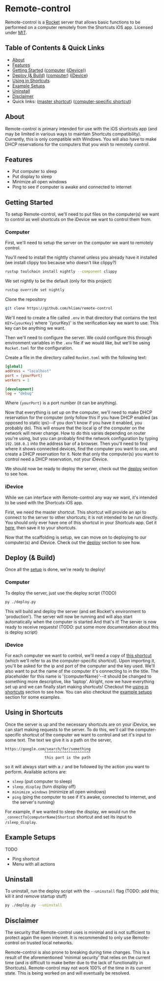 # Remote-control

Remote-control is a [Rocket](https://rocket.rs) server that allows basic functions to be performed
on a computer remotely from the Shortcuts iOS app. Licensed under [MIT](./LICENSE).

## Table of Contents & Quick Links <a name = "table-of-contents"></a>
- [About](#about)
- [Features](#features)
- [Getting Started](#getting-started) ([computer](#getting-started-computer) ([iDevice](#getting-started-idevice)))
- [Deploy (& Build)](#deploy) ([computer](#deploy-computer)) ([iDevice](#deploy-idevice))
- [Using in Shortcuts](#using-in-shortcuts)
- [Example Setups](#example-setups)
- [Uninstall](#uninstall)
- [Disclaimer](#disclaimer)
- Quick links: ([master shortcut](https://www.icloud.com/shortcuts/761eb83ac4e84b479f4e016ea4e702aa))
               ([computer-specific shortcut](https://www.icloud.com/shortcuts/6140e36672464b69a6c5fbea1621b785))

## About <a name = "about"></a>
Remote-control is primary intended for use with the iOS shortcuts app (and may be
limited in various ways to maintain Shortcuts compatibility). Currently, this is only compatible
with Windows. You will also have to make DHCP reservations for the computers that you wish to
remotely control.

## Features <a name = "features"></a>
- Put computer to sleep
- Put display to sleep
- Minimize all open windows
- Ping to see if computer is awake and connected to internet

## Getting Started <a name = "getting"></a>
To setup Remote-control, we'll need to put files on the computer(s) we want to control as well
shortcuts on the iDevice we want to control them from.

### Computer <a name = "getting-started-computer"></a>
First, we'll need to setup the server on the computer we want to remotely control.

You'll need to install the nightly channel unless you already have it installed (we install
clippy too because who doesn't like clippy?)
```bash
rustup toolchain install nightly --component clippy
```

We set nightly to be the default (only for this project)
```bash
rustup override set nightly
```

Clone the repository
```bash
git clone https://github.com/hliam/remote-control
```

We'll need to create a file called `.env` in that directory that contains the text `KEY={yourKey}`
where '{yourKey}' is the verification key we want to use. This key can be anything we want.

Then we'll need to configure the server. We could configure this through environment variables in
the `.env` file if we would like, but we'll be using `Rocket.toml` for the configuration.

Create a file in the directory called `Rocket.toml` with the following text:
```toml
[global]
address = "localhost"
port = {yourPort}
workers = 1

[development]
log = "debug"
```
Where `{yourPort}` is a port number (it can be anything).

Now that everything is set up on the computer, we'll need to make DHCP reservation for the
computer (only follow this if you have DHCP enabled (as opposed to static ips)--if you don't know
if you have it enabled, you probably do). This will ensure that the local ip of the computer on
the network will never change. How to do this varies depending on router you're using, but you can
probably find the network configuration by typing `192.168.0.1` into the address bar of a browser.
Then you'll need to find where it shows connected devices, find the computer you want to use, and
create a DHCP reservation for it. Note that only the computer(s) you want to control need a DHCP
reservation, not your iDevice.

We should now be ready to deploy the server, check out the [deploy](#deploy) section to see how.

### iDevice <a name = "getting-started-idevice"></a>
While we can interface with Remote-control any way we want, it's intended to be used with the
Shortcuts iOS app.

First, we need the master shortcut. This shortcut will provide an api to connect to the server to
other shortcuts; it is not intended to be run directly. You should only ever have one of this
shortcut in your Shortcuts app. Get it
[here](https://www.icloud.com/shortcuts/761eb83ac4e84b479f4e016ea4e702aa), then save it to your
shortcuts.

Now that the scaffolding is setup, we can move on to deploying to our computer(s) and iDevice.
Check out the [deploy](#deploy) section to see how.

## Deploy (& Build) <a name = "deploy"></a>
Once all the [setup](#getting-started) is done, we're ready to deploy!

### Computer <a name = "deploy-computer"></a>
To deploy the server, just use the deploy script
(TODO)
```bash
py ./deploy.py
```

This will build and deploy the server (and set Rocket's environment to 'production'). The server
will now be running and will also start automatically when the computer is started And that's it!
The server is now ready to receive requests! (TODO: put some more documentation about this is deploy script)

### iDevice <a name = "deploy-idevice"></a>
For each computer we want to control, we'll need a copy of
[this shortcut](https://www.icloud.com/shortcuts/6140e36672464b69a6c5fbea1621b785) (which we'll
refer to as the computer-specific shortcut). Upon importing it, you'll be asked for the ip and port
of the computer and the key used. We'll also want to put the name of the computer it's connecting
to in the title. The placeholder for this name is '{computerName}'--it should be changed to
something more descriptive, like 'laptop'. Alright, now we have everything set up and we can finally
start making shortcuts! Checkout the [using in shortcuts](#using-in-shortcuts) section to see how.
You can also checkout the [example setups](#example-setups) section for some examples.

## Using in Shortcuts <a name = "using-in-shortcuts"></a>
Once the server is up and the necessary shortcuts are on your iDevice, we can start making requests
to the server. To do this, we'll call the computer-specific shortcut of the computer we want to
control and set it's input to some text. The text we give it is a path on the server,
```
https://google.com/search/for/something
                  ^^^^^^^^^^^^^^^^^^^^^
                  this part is the path
```
so it will always start with a `/` and be followed by the action you want to perform. Available
actions are:
- `sleep` (put computer to sleep)
- `sleep_display` (turn display off)
- `minimize_windows` (minimize all open windows)
- `ping` (ping the computer to see if it's awake, connected to internet, and the server's running)

For example, if we wanted to sleep the display, we would run the `_connectTo{computerName}Shortcut`
shortcut and set its input to `/sleep_display`.

## Example Setups <a name = "example-setups"></a>
TODO
- Ping shortcut
- Menu with all actions

## Uninstall
To uninstall, run the deploy script with the `--uninstall` flag (TODO: add this; kill it and remove startup stuff)
```bash
py ./deploy.py --uninstall
```

## Disclaimer <a name = "disclaimer"></a>
The security that Remote-control uses is minimal and is not sufficient to protect again the open
internet. It is recommended to only use Remote-control on trusted local networks.

Remote-control is also prone to breaking during time changes. This is a result of the
aforementioned 'minimal security' that  relies on the current time (and is difficult to make better
due to the lack of functionality in Shortcuts). Remote-control may not work 100% of the time in its
current state. This is being worked on and will eventually be resolved.
